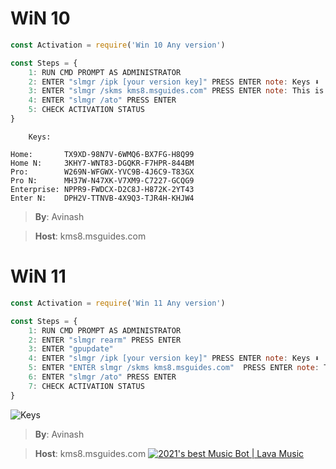 # WiN 10
```js
const Activation = require('Win 10 Any version')

const Steps = {
    1: RUN CMD PROMPT AS ADMINISTRATOR
    2: ENTER "slmgr /ipk [your version key]" PRESS ENTER note: Keys ⬇️
    3: ENTER "slmgr /skms kms8.msguides.com" PRESS ENTER note: This is a host platform cmd if not work dm me
    4: ENTER "slmgr /ato" PRESS ENTER
    5: CHECK ACTIVATION STATUS
}
```
```    
    Keys:

Home:       TX9XD-98N7V-6WMQ6-BX7FG-H8Q99
Home N:     3KHY7-WNT83-DGQKR-F7HPR-844BM
Pro:        W269N-WFGWX-YVC9B-4J6C9-T83GX
Pro N:      MH37W-N47XK-V7XM9-C7227-GCQG9
Enterprise: NPPR9-FWDCX-D2C8J-H872K-2YT43
Enter N:    DPH2V-TTNVB-4X9Q3-TJR4H-KHJW4

```

> **By**: Avinash 

> **Host**:   kms8.msguides.com
[](https://github.com/tograh/testrepository/master/3DTest.png)

# WiN 11
```js
const Activation = require('Win 11 Any version')

const Steps = {
    1: RUN CMD PROMPT AS ADMINISTRATOR
    2: ENTER "slmgr rearm" PRESS ENTER 
    3: ENTER "gpupdate"
    4: ENTER "slmgr /ipk [your version key]" PRESS ENTER note: Keys ⬇️
    5: ENTER "ENTER slmgr /skms kms8.msguides.com"  PRESS ENTER note: This is a host platform cmd if not work dm me
    6: ENTER "slmgr /ato" PRESS ENTER
    7: CHECK ACTIVATION STATUS
}
```
![Keys](https://cdn.discordapp.com/attachments/840211432998043700/862942197585412096/image.png)
> **By**: Avinash 

> **Host**:   kms8.msguides.com
> [![2021's best Music Bot | Lava Music](https://cdn.discordapp.com/attachments/748533465972080670/817088638780440579/test3.png)](https://lava.milrato.eu)

